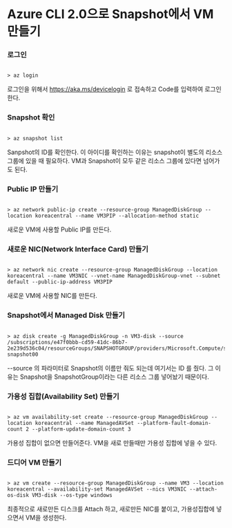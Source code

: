 # Azure CLI 2.0으로 Snapshot에서 VM 만들기

### 로그인
<pre><code>
> az login
</code></pre>

로그인을 위해서 https://aka.ms/devicelogin 로 접속하고 Code를 입력하여 로그인 한다. 

### Snapshot 확인 
<pre><code>
> az snapshot list
</code></pre>

Sanpshot의 ID를 확인한다. 이 아이디를 확인하는 이유는 snapshot이 별도의 리소스 그룹에 있을 때 필요하다. VM과 Snapshot이 모두 같은 리소스 그룹에 있다면 넘어가도 된다. 

### Public IP 만들기 
<pre><code>
> az network public-ip create --resource-group ManagedDiskGroup --location koreacentral --name VM3PIP --allocation-method static
</code></pre>
새로운 VM에 사용할 Public IP를 만든다. 

### 새로운 NIC(Network Interface Card) 만들기 
<pre><code>
> az network nic create --resource-group ManagedDiskGroup --location koreacentral --name VM3NIC --vnet-name ManagedDiskGroup-vnet --subnet default --public-ip-address VM3PIP
</code></pre>
새로운 VM에 사용할 NIC를 만든다. 

### Snapshot에서 Managed Disk 만들기
<pre><code>
> az disk create -g ManagedDiskGroup -n VM3-disk --source /subscriptions/e47f0bbb-cd59-41dc-86b7-2e239d536c04/resourceGroups/SNAPSHOTGROUP/providers/Microsoft.Compute/snapshots/VM1-snapshot00
</code></pre>

--source 의 파라미터로 Snapshot의 이름만 줘도 되는데 여기서는 ID 를 줬다. 그 이유는 Snapshot을 SnapshotGroup이라는 다른 리소스 그룹 넣어놨기 때문이다. 

### 가용성 집합(Availability Set) 만들기
<pre><code>
> az vm availability-set create --resource-group ManagedDiskGroup --location koreacentral --name ManagedAVSet --platform-fault-domain-count 2 --platform-update-domain-count 3
</code></pre>
가용성 집합이 없으면 만들어준다. VM을 새로 만들때만 가용성 집합에 넣을 수 있다. 

### 드디어 VM 만들기 
<pre><code>
> az vm create --resource-group ManagedDiskGroup --name VM3 --location koreacentral --availability-set ManagedAVSet --nics VM3NIC --attach-os-disk VM3-disk --os-type windows
</code></pre>

최종적으로 새로만든 디스크를 Attach 하고, 새로만든 NIC를 붙이고, 가용성집합에 넣으면서 VM을 생성한다. 

